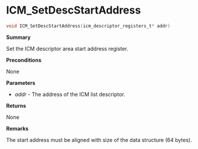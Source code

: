 # ICM_SetDescStartAddress

```c
void ICM_SetDescStartAddress(icm_descriptor_registers_t* addr)
```

**Summary**

Set the ICM descriptor area start address register.

**Preconditions**

None

**Parameters**

* *addr* - The address of the ICM list descriptor.

**Returns**

None

**Remarks**

The start address must be aligned with size of the data structure (64 bytes).
